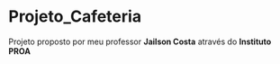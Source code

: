 # Projeto_Cafeteria
Projeto proposto por meu professor <b>Jailson Costa</b> através do <b> Instituto PROA</b>
